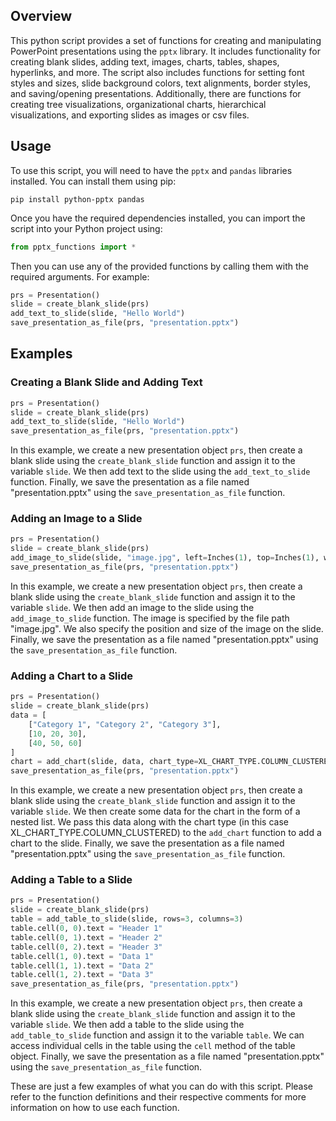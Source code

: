 ## Overview

This python script provides a set of functions for creating and manipulating PowerPoint presentations using the `pptx` library. It includes functionality for creating blank slides, adding text, images, charts, tables, shapes, hyperlinks, and more. The script also includes functions for setting font styles and sizes, slide background colors, text alignments, border styles, and saving/opening presentations. Additionally, there are functions for creating tree visualizations, organizational charts, hierarchical visualizations, and exporting slides as images or csv files.

## Usage

To use this script, you will need to have the `pptx` and `pandas` libraries installed. You can install them using pip:

```
pip install python-pptx pandas
```

Once you have the required dependencies installed, you can import the script into your Python project using:

```python
from pptx_functions import *
```

Then you can use any of the provided functions by calling them with the required arguments. For example:

```python
prs = Presentation()
slide = create_blank_slide(prs)
add_text_to_slide(slide, "Hello World")
save_presentation_as_file(prs, "presentation.pptx")
```

## Examples

### Creating a Blank Slide and Adding Text

```python
prs = Presentation()
slide = create_blank_slide(prs)
add_text_to_slide(slide, "Hello World")
save_presentation_as_file(prs, "presentation.pptx")
```

In this example, we create a new presentation object `prs`, then create a blank slide using the `create_blank_slide` function and assign it to the variable `slide`. We then add text to the slide using the `add_text_to_slide` function. Finally, we save the presentation as a file named "presentation.pptx" using the `save_presentation_as_file` function.

### Adding an Image to a Slide

```python
prs = Presentation()
slide = create_blank_slide(prs)
add_image_to_slide(slide, "image.jpg", left=Inches(1), top=Inches(1), width=Inches(4), height=Inches(3))
save_presentation_as_file(prs, "presentation.pptx")
```

In this example, we create a new presentation object `prs`, then create a blank slide using the `create_blank_slide` function and assign it to the variable `slide`. We then add an image to the slide using the `add_image_to_slide` function. The image is specified by the file path "image.jpg". We also specify the position and size of the image on the slide. Finally, we save the presentation as a file named "presentation.pptx" using the `save_presentation_as_file` function.

### Adding a Chart to a Slide

```python
prs = Presentation()
slide = create_blank_slide(prs)
data = [
    ["Category 1", "Category 2", "Category 3"],
    [10, 20, 30],
    [40, 50, 60]
]
chart = add_chart(slide, data, chart_type=XL_CHART_TYPE.COLUMN_CLUSTERED)
save_presentation_as_file(prs, "presentation.pptx")
```

In this example, we create a new presentation object `prs`, then create a blank slide using the `create_blank_slide` function and assign it to the variable `slide`. We then create some data for the chart in the form of a nested list. We pass this data along with the chart type (in this case XL_CHART_TYPE.COLUMN_CLUSTERED) to the `add_chart` function to add a chart to the slide. Finally, we save the presentation as a file named "presentation.pptx" using the `save_presentation_as_file` function.

### Adding a Table to a Slide

```python
prs = Presentation()
slide = create_blank_slide(prs)
table = add_table_to_slide(slide, rows=3, columns=3)
table.cell(0, 0).text = "Header 1"
table.cell(0, 1).text = "Header 2"
table.cell(0, 2).text = "Header 3"
table.cell(1, 0).text = "Data 1"
table.cell(1, 1).text = "Data 2"
table.cell(1, 2).text = "Data 3"
save_presentation_as_file(prs, "presentation.pptx")
```

In this example, we create a new presentation object `prs`, then create a blank slide using the `create_blank_slide` function and assign it to the variable `slide`. We then add a table to the slide using the `add_table_to_slide` function and assign it to the variable `table`. We can access individual cells in the table using the `cell` method of the table object. Finally, we save the presentation as a file named "presentation.pptx" using the `save_presentation_as_file` function.

These are just a few examples of what you can do with this script. Please refer to the function definitions and their respective comments for more information on how to use each function.